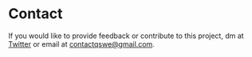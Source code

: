 # Contact

If you would like to provide feedback or contribute to this project, dm at [Twitter](https://twitter.com/QuantumSWE) or email at contactqswe@gmail.com.
